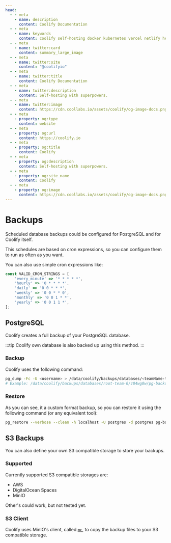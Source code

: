 ```yaml
---
head:
  - - meta
    - name: description
      content: Coolify Documentation
  - - meta
    - name: keywords
      content: coolify self-hosting docker kubernetes vercel netlify heroku render digitalocean aws gcp azure
  - - meta
    - name: twitter:card
      content: summary_large_image
  - - meta
    - name: twitter:site
      content: "@coolifyio"
  - - meta
    - name: twitter:title
      content: Coolify Documentation
  - - meta
    - name: twitter:description
      content: Self-hosting with superpowers.
  - - meta
    - name: twitter:image
      content: https://cdn.coollabs.io/assets/coolify/og-image-docs.png
  - - meta
    - property: og:type
      content: website
  - - meta
    - property: og:url
      content: https://coolify.io
  - - meta
    - property: og:title
      content: Coolify
  - - meta
    - property: og:description
      content: Self-hosting with superpowers.
  - - meta
    - property: og:site_name
      content: Coolify
  - - meta
    - property: og:image
      content: https://cdn.coollabs.io/assets/coolify/og-image-docs.png
---
```


# Backups

Scheduled database backups could be configured for PostgreSQL and for Coolify itself.

This schedules are based on cron expressions, so you can configure them to run as often as you want.

You can also use simple cron expressions like:

```js
const VALID_CRON_STRINGS = [
    'every_minute' => '* * * * *',
    'hourly' => '0 * * * *',
    'daily' => '0 0 * * *',
    'weekly' => '0 0 * * 0',
    'monthly' => '0 0 1 * *',
    'yearly' => '0 0 1 1 *',
];
```

## PostgreSQL
Coolify creates a full backup of your PostgreSQL database. 

:::tip
Coolify own database is also backed up using this method.
:::

### Backup
Coolify uses the following command:

```bash
pg_dump -Fc -U <username> > /data/coolify/backups/databases/<teamName-teamId>/<databaseUuid>/pg-backup-customformat-<timestamp>.backup
# Example: /data/coolify/backups/databases/root-team-0/z84wg0w/pg-backup-customformat-1696936552.backup
```
### Restore

As you can see, it a custom format backup, so you can restore it using the following command (or any equivalent tool):

```bash
pg_restore --verbose --clean -h localhost -U postgres -d postgres pg-backup-customformat-1696935887.backup
```

## S3 Backups
You can also define your own S3 compatible storage to store your backups. 

### Supported
Currently supported S3 compatible storages are:
  - AWS
  - DigitalOcean Spaces
  - MinIO

Other's could work, but not tested yet.

### S3 Client

Coolify uses MinIO's client, called [`mc`](https://min.io/docs/minio/linux/reference/minio-mc.html), to copy the backup files to your S3 compatible storage.



